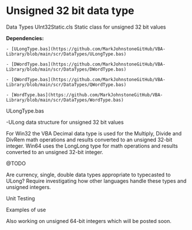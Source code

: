 # Unsigned 32 bit data type

Data Types
UInt32Static.cls Static class for unsigned 32 bit values

  **Dependencies:**
  
    - [ULongType.bas](https://github.com/MarkJohnstoneGitHub/VBA-Library/blob/main/scr/DataTypes/ULongType.bas)
    
    - [DWordType.bas](https://github.com/MarkJohnstoneGitHub/VBA-Library/blob/main/scr/DataTypes/DWordType.bas)
    
    - [QWordType.bas](https://github.com/MarkJohnstoneGitHub/VBA-Library/blob/main/scr/DataTypes/QWordType.bas) 
    
    - [WordType.bas](https://github.com/MarkJohnstoneGitHub/VBA-Library/blob/main/scr/DataTypes/WordType.bas)      
   
      
ULongType.bas

-ULong data structure for unsigned 32 bit values	

For Win32 the VBA Decimal data type is used for the Multiply, Divide and DivRem math operations and results converted to an unsigned 32-bit integer.  Win64 uses the LongLong type for math operations and results converted to an unsigned 32-bit integer.

@TODO

Are currency, single, double data types appropriate to typecasted to ULong?  Require investigating how other languages handle these types and unsigned integers.

Unit Testing

Examples of use

Also working on unsigned 64-bit integers which will be posted soon.

